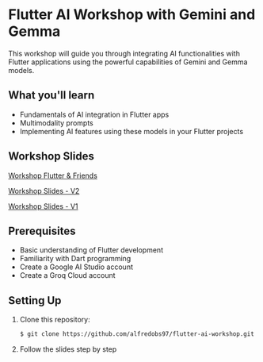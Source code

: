 # Flutter AI Workshop with Gemini and Gemma

This workshop will guide you through integrating AI functionalities with Flutter applications using the powerful capabilities of Gemini and Gemma models.

## What you'll learn

- Fundamentals of AI integration in Flutter apps
- Multimodality prompts
- Implementing AI features using these models in your Flutter projects

## Workshop Slides

[Workshop Flutter & Friends](https://docs.google.com/presentation/d/1Zv_ZJLIudZTnp_yIELYefvmp2-fiGaSpAiMKAiJpKWY/edit?usp=sharing)

[Workshop Slides - V2](https://docs.google.com/presentation/d/1Zv_ZJLIudZTnp_yIELYefvmp2-fiGaSpAiMKAiJpKWY/edit?usp=sharing)

[Workshop Slides - V1](https://docs.google.com/presentation/d/e/2PACX-1vQ5LGJaEjVhAaGNw1xX6WX9IZSvXiq8qrwC9-Fb9ok3Lyu-12NaBWLt_C2z6hZkpANJ3_vhWia0zB-1/pub?start=false&loop=false&delayms=3000)

## Prerequisites

- Basic understanding of Flutter development
- Familiarity with Dart programming
- Create a Google AI Studio account
- Create a Groq Cloud account

## Setting Up

1. Clone this repository:

   ```bash
   $ git clone https://github.com/alfredobs97/flutter-ai-workshop.git
   ```
2. Follow the slides step by step
